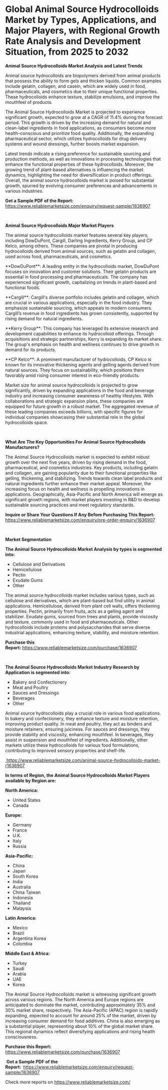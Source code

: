 <p><h1>Global Animal Source Hydrocolloids Market by Types, Applications, and Major Players, with Regional Growth Rate Analysis and Development Situation, from 2025 to 2032</h1></p><p><strong>Animal Source Hydrocolloids Market Analysis and Latest Trends</strong></p>
<p><p>Animal source hydrocolloids are biopolymers derived from animal products that possess the ability to form gels and thicken liquids. Common examples include gelatin, collagen, and casein, which are widely used in food, pharmaceuticals, and cosmetics due to their unique functional properties. These hydrocolloids enhance texture, stabilize emulsions, and improve the mouthfeel of products.</p><p>The Animal Source Hydrocolloids Market is projected to experience significant growth, expected to grow at a CAGR of 11.4% during the forecast period. This growth is driven by the increasing demand for natural and clean-label ingredients in food applications, as consumers become more health-conscious and prioritize food quality. Additionally, the expanding pharmaceutical sector, which utilizes hydrocolloids for drug delivery systems and wound dressings, further boosts market expansion. </p><p>Latest trends indicate a rising preference for sustainable sourcing and production methods, as well as innovations in processing technologies that enhance the functional properties of these hydrocolloids. Moreover, the growing trend of plant-based alternatives is influencing the market dynamics, highlighting the need for diversification in product offerings. Overall, the animal source hydrocolloids market is poised for substantial growth, spurred by evolving consumer preferences and advancements in various industries.</p></p>
<p><strong>Get a Sample PDF of the Report:&nbsp;</strong> <a href="https://www.reliablemarketsize.com/enquiry/request-sample/1636907?utm_campaign=3178&utm_medium=2&utm_source=Github&utm_content=ia&utm_term=23032025&utm_id=animal-source-hydrocolloids">https://www.reliablemarketsize.com/enquiry/request-sample/1636907</a></p>
<p>&nbsp;</p>
<p><strong>Animal Source Hydrocolloids Major Market Players</strong></p>
<p><p>The animal source hydrocolloids market features several key players, including DowDuPont, Cargill, Darling Ingredients, Kerry Group, and CP Kelco, among others. These companies are pivotal in producing hydrocolloids derived from animal sources, such as gelatin and collagen, used across food, pharmaceuticals, and cosmetics.</p><p>**DowDuPont**: A leading entity in the hydrocolloids market, DowDuPont focuses on innovation and customer solutions. Their gelatin products are essential in food processing and pharmaceuticals. The company has experienced significant growth, capitalizing on trends in plant-based and functional foods. </p><p>**Cargill**: Cargill's diverse portfolio includes gelatin and collagen, which are crucial in various applications, especially in the food industry. They emphasize sustainable sourcing, which appeals to modern consumers. Cargill’s revenue in food ingredients has grown consistently, supported by rising demand for natural ingredients.</p><p>**Kerry Group**: This company has leveraged its extensive research and development capabilities to enhance its hydrocolloid offerings. Through acquisitions and strategic partnerships, Kerry is expanding its market share. The group's emphasis on health and wellness continues to drive growth in demand for its products.</p><p>**CP Kelco**: A prominent manufacturer of hydrocolloids, CP Kelco is known for its innovative thickening agents and gelling agents derived from natural sources. They focus on sustainability, which positions them favorably amid rising consumer interest in eco-friendly products.</p><p>Market size for animal source hydrocolloids is projected to grow significantly, driven by expanding applications in the food and beverage industry and increasing consumer awareness of healthy lifestyles. With collaborations and strategic expansion plans, these companies are equipped for future growth in a robust market. The aggregated revenue of these leading companies exceeds billions, with specific figures for individual companies showcasing their substantial role in the global hydrocolloids space.</p></p>
<p>&nbsp;</p>
<p><strong>What Are The Key Opportunities For Animal Source Hydrocolloids Manufacturers?</strong></p>
<p><p>The Animal Source Hydrocolloids market is expected to exhibit robust growth over the next five years, driven by rising demand in the food, pharmaceutical, and cosmetics industries. Key products, including gelatin and collagen, are gaining popularity due to their functional properties like gelling, thickening, and stabilizing. Trends towards clean label products and natural ingredients further enhance their market appeal. Moreover, the increasing focus on health and wellness is propelling innovations in applications. Geographically, Asia-Pacific and North America will emerge as significant growth regions, with market players investing in R&D to develop sustainable sourcing practices and meet regulatory standards.</p></p>
<p><strong>Inquire or Share Your Questions If Any Before Purchasing This Report:</strong> <a href="https://www.reliablemarketsize.com/enquiry/pre-order-enquiry/1636907?utm_campaign=3178&utm_medium=2&utm_source=Github&utm_content=ia&utm_term=23032025&utm_id=animal-source-hydrocolloids">https://www.reliablemarketsize.com/enquiry/pre-order-enquiry/1636907</a></p>
<p>&nbsp;</p>
<p><strong>Market Segmentation</strong></p>
<p><strong>The Animal Source Hydrocolloids Market Analysis by types is segmented into:</strong></p>
<p><ul><li>Cellulose and Derivatives</li><li>Hemicellulose</li><li>Pectin</li><li>Exudate Gums</li><li>Other</li></ul></p>
<p><p>The animal source hydrocolloids market includes various types, such as cellulose and derivatives, which are plant-based but find utility in animal applications. Hemicellulose, derived from plant cell walls, offers thickening properties. Pectin, primarily from fruits, acts as a gelling agent and stabilizer. Exudate gums, sourced from trees and plants, provide viscosity and texture, commonly used in food and pharmaceuticals. Other hydrocolloids include proteins and polysaccharides that serve diverse industrial applications, enhancing texture, stability, and moisture retention.</p></p>
<p><strong>Purchase this Report:&nbsp;</strong><a href="https://www.reliablemarketsize.com/purchase/1636907?utm_campaign=3178&utm_medium=2&utm_source=Github&utm_content=ia&utm_term=23032025&utm_id=animal-source-hydrocolloids">https://www.reliablemarketsize.com/purchase/1636907</a></p>
<p>&nbsp;</p>
<p><strong>The Animal Source Hydrocolloids Market Industry Research by Application is segmented into:</strong></p>
<p><ul><li>Bakery and Confectionery</li><li>Meat and Poultry</li><li>Sauces and Dressings</li><li>Beverages</li><li>Other</li></ul></p>
<p><p>Animal source hydrocolloids play a crucial role in various food applications. In bakery and confectionery, they enhance texture and moisture retention, improving product quality. In meat and poultry, they act as binders and moisture retainers, ensuring juiciness. For sauces and dressings, they provide stability and viscosity, enhancing mouthfeel. In beverages, they assist in suspension and mouthfeel of ingredients. Additionally, other markets utilize these hydrocolloids for various food formulations, contributing to improved sensory properties and shelf-life.</p></p>
<p><a href="https://www.reliablemarketsize.com/animal-source-hydrocolloids-market-r1636907?utm_campaign=3178&utm_medium=2&utm_source=Github&utm_content=ia&utm_term=23032025&utm_id=animal-source-hydrocolloids">&nbsp;https://www.reliablemarketsize.com/animal-source-hydrocolloids-market-r1636907</a></p>
<p><strong>In terms of Region, the Animal Source Hydrocolloids Market Players available by Region are:</strong></p>
<p>
    <p> <strong> North America: </strong>
        <ul>
            <li>United States</li>
            <li>Canada</li>
        </ul>
        </p> 
    <p> <strong> Europe: </strong>
        <ul>
            <li>Germany</li>
            <li>France</li>
            <li>U.K.</li>
            <li>Italy</li>
            <li>Russia</li>
        </ul>
        </p> 
    <p> <strong> Asia-Pacific: </strong>
        <ul>
            <li>China</li>
            <li>Japan</li>
            <li>South Korea</li>
            <li>India</li>
            <li>Australia</li>
            <li>China Taiwan</li>
            <li>Indonesia</li>
            <li>Thailand</li>
            <li>Malaysia</li>
        </ul>
        </p> 
    <p> <strong> Latin America: </strong>
        <ul>
            <li>Mexico</li>
            <li>Brazil</li>
            <li>Argentina Korea</li>
            <li>Colombia</li>
        </ul>
        </p> 
    <p> <strong> Middle East & Africa: </strong>
        <ul>
            <li>Turkey</li>
            <li>Saudi</li>
            <li>Arabia</li>
            <li>UAE</li>
            <li>Korea</li>
        </ul>
    </p>
    </p>
<p><p>The Animal Source Hydrocolloids market is witnessing significant growth across various regions. The North America and Europe regions are anticipated to dominate the market, contributing approximately 35% and 30% market share, respectively. The Asia-Pacific (APAC) region is rapidly expanding, expected to account for around 25% of the market, driven by increasing consumer demand for food additives. China is also emerging as a substantial player, representing about 10% of the global market share. This regional dynamics reflect diversifying applications and rising health consciousness.</p></p>
<p><strong>Purchase this Report: </strong><a href="https://www.reliablemarketsize.com/purchase/1636907?utm_campaign=3178&utm_medium=2&utm_source=Github&utm_content=ia&utm_term=23032025&utm_id=animal-source-hydrocolloids">https://www.reliablemarketsize.com/purchase/1636907</a></p>
<p>&nbsp;<strong>Get a Sample PDF of the Report:&nbsp;&nbsp;</strong><a href="https://www.reliablemarketsize.com/enquiry/request-sample/1636907?utm_campaign=3178&utm_medium=2&utm_source=Github&utm_content=ia&utm_term=23032025&utm_id=animal-source-hydrocolloids">https://www.reliablemarketsize.com/enquiry/request-sample/1636907</a></p>
<p><strong></strong></p>
<p>Check more reports on <a href="https://www.reliablemarketsize.com/?utm_campaign=3178&utm_medium=2&utm_source=Github&utm_content=ia&utm_term=23032025&utm_id=animal-source-hydrocolloids">https://www.reliablemarketsize.com/</a></p>